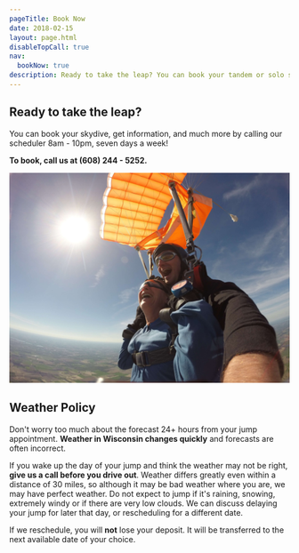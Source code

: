 ```yaml
---
pageTitle: Book Now
date: 2018-02-15
layout: page.html
disableTopCall: true
nav:
  bookNow: true
description: Ready to take the leap? You can book your tandem or solo skydive, get information, and much more by calling our scheduler 8am - 10pm, seven days a week at (608) 244 - 5252!
---
```


## Ready to take the leap?

You can book your skydive, get information, and much more by calling our scheduler 8am - 10pm, seven days a week!

__To book, call us at (608) 244 - 5252.__

<img src="../img/inside-canopy.jpg" alt="Inside canopy" class="full-width">

## Weather Policy

Don't worry too much about the forecast 24+ hours from your jump appointment. __Weather in Wisconsin changes quickly__ and forecasts are often incorrect.

If you wake up the day of your jump and think the weather may not be right, __give us a call before you drive out__.  Weather differs greatly even within a distance of 30 miles, so although it may be bad weather where you are, we may have perfect weather.  Do not expect to jump if it's raining, snowing, extremely windy or if there are very low clouds.  We can discuss delaying your jump for later that day, or rescheduling for a different date.

If we reschedule, you will __not__ lose your deposit.  It will be transferred to the next available date of your choice.
